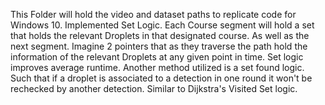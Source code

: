 This Folder will hold the video and dataset paths to replicate code for Windows 10.
Implemented Set Logic. Each Course segment will hold a set that holds the relevant Droplets in that designated course. As well as the next segment.
Imagine 2 pointers that as they traverse the path hold the information of the relevant Droplets at any given point in time. Set logic improves average runtime.
Another method utilized is a set found logic. Such that if a droplet is associated to a detection in one round it won't be rechecked by another detection. Similar to Dijkstra's Visited Set logic.
